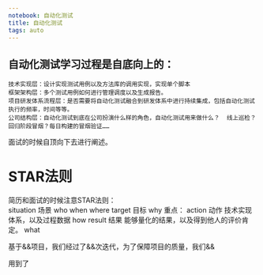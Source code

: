 ```yaml
---
notebook: 自动化测试
title: 自动化测试
tags: auto
---
```


## 自动化测试学习过程是自底向上的：
	技术实现层：设计实现测试用例以及方法库的调用实现，实现单个脚本
	框架架构层：多个测试用例如何进行管理调度以及生成报告。
	项目研发体系流程层：是否需要将自动化测试融合到研发体系中进行持续集成，包括自动化测试执行的频率，时间等等。
	公司结构层：自动化测试到底在公司扮演什么样的角色，自动化测试用来做什么？  线上巡检？ 回归阶段冒烟？每日构建的冒烟验证……

面试的时候自顶向下去进行阐述。
# STAR法则
简历和面试的时候注意STAR法则：  
    situation   场景  who when where
    target      目标   why
    重点：
    action      动作   技术实现体系，以及过程数据    how
    result       结果   能够量化的结果，以及得到他人的评价肯定。  what

基于&&项目，我们经过了&&次迭代，为了保障项目的质量，我们&&

用到了
